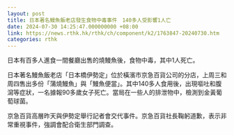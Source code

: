 ```yaml
---
layout: post
title: 日本著名鰻魚飯老店發生食物中毒事件　140多人受影響1人亡
date: 2024-07-30 14:25:47.000000000 +08:00
link: https://news.rthk.hk/rthk/ch/component/k2/1763847-20240730.htm
categories: rthk
---
```


日本有百多人進食一間餐廳出售的燒鰻魚後，食物中毒，其中1人死亡。

日本著名鰻魚飯老店「日本橋伊勢定」位於橫濱市京急百貨公司的分店，上周三和周四售出多份「蒲燒鰻魚」與「鰻魚便當」。其中140多人食用後，出現嘔吐和腹瀉等症狀，一名據報90多歲女子死亡。當局在一些人的排泄物中，檢測到金黃葡萄球菌。

京急百貨高層昨天與伊勢定舉行記者會交代事件。京急百貨社長鞠躬道歉，表示非常重視事件，強調會配合衛生部門調查。
